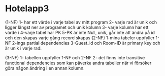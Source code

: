 # Hotelapp3
(1-NF)
1- har ett värde i varje tabel av mitt program
2- varje rad är unik och ligger längst ner av programet och unik kolumn
3- varje kolumn har ett värde i
4-varje tabel har PK
5-PK är inte Null, unik, går inte att ändra på id och den skapas varje gång record skapas
(2-NF)
1-mina tabeler uppfyller 1-NF
2-inga partial dependencies
3-Guest_id och Room-ID är primary key och är unik i varje rad.

(3-NF)
1- tabellen uppfyller 1-NF och 2-NF
2- det finns inte transitive functional dependencies som kan påverka andra tabeller när vi försöker göra någon ändring i en annan kolumn.
